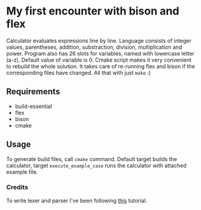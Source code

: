 # My first encounter with bison and flex

Calculator evaluates expressions line by line. Language consists of integer values, parentheses, addition, substraction, division, multiplication and power. Program also has 26 slots for variables, named with lowercase letter (a-z). Default value of variable is 0.
Cmake script makes it very convenient to rebuild the whole solution. It takes care of re-running flex and bison if the corresponding files have changed. All that with just `make` :)

## Requirements

+ build-essential
+ flex
+ bison
+ cmake

## Usage

To generate build files, call `cmake` command. Default target builds the calculator, target `execute_example_case` runs the calculator with attached example file.

### Credits

To write lexer and parser I've been following [this](http://ftp.mozgan.me/Compiler\_Manuals/LexAndYaccTutorial.pdf) tutorial.
